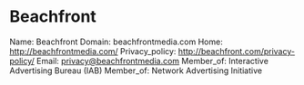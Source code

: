
# Beachfront

Name: Beachfront
Domain: beachfrontmedia.com
Home: http://beachfrontmedia.com/
Privacy_policy: http://beachfront.com/privacy-policy/
Email: privacy@beachfrontmedia.com
Member_of: Interactive Advertising Bureau (IAB)
Member_of: Network Advertising Initiative
